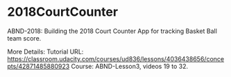 # 2018CourtCounter
ABND-2018: Building the 2018 Court Counter App for tracking Basket Ball team score.

More Details:
Tutorial URL: https://classroom.udacity.com/courses/ud836/lessons/4036438656/concepts/42871485880923
Course: ABND-Lesson3, videos 19 to 32.
